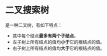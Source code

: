 # 二叉搜索树
是一种二叉树，有如下特点：
- 其中每个结点**最多有两个子结点**。
- 左子树上所有结点的值均**小于**它的根结点的值。
- 右子树上所有结点的值均**大于**它的根结点的值。

